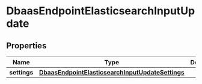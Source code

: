 

# DbaasEndpointElasticsearchInputUpdate


## Properties

| Name | Type | Description | Notes |
|------------ | ------------- | ------------- | -------------|
|**settings** | [**DbaasEndpointElasticsearchInputUpdateSettings**](DbaasEndpointElasticsearchInputUpdateSettings.md) |  |  [optional] |



